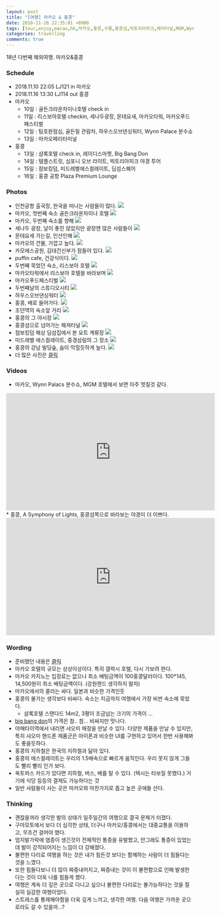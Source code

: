 ```yaml
---
layout: post
title: "[여행] 마카오 & 홍콩"
date: 2018-11-26 22:35:01 +0900
tags: [tour,enjoy,macau,hk,마카오,홍콩,구룡,홍콩섬,빅토리아피크,해저터널,MGM,Wynn,리스보아,카지노]
categories: travelling
comments: true
---
```

18년 다번째 해외여행. 마카오&홍콩

### Schedule
* 2018.11.10 22:05 LJ121 in 마카오
* 2018.11.16 13:30 LJ114 out 홍콩
* 마카오
  * 10일 : 골든크라운차이나호텔 check in
  * 11일 : 리스보아호텔 checkin, 세나두광장, 몬테요새, 마카오타워, 마카오푸드패스티벌
  * 12일 : 팀호완점심, 골든릴 관람차, 하우스오브댄싱워터, Wynn Palace 분수쇼
  * 13일 : 마카오페리터미널
* 홍콩
  * 13일 : 샴록호텔 check in, 레이디스마켓, Big Bang Don
  * 14일 : 템플스트릿, 심포니 오브 라이트, 빅토리아피크 야경 투어
  * 15일 : 점보킹덤, 미드레벨에스컬레이트, 딤섬스퀘어
  * 16일 : 홍콩 공항 Plaza Premium Lounge

### Photos
* 인천공항 출국장, 한국을 떠나는 사람들이 많다.
![](https://farm5.staticflickr.com/4885/44003355230_6f2054f800.jpg)
* 마카오, 첫번째 숙소 골든크라운차이나 호텔
![](https://farm5.staticflickr.com/4849/45774981332_633cb1760d.jpg)
* 마카오, 두번째 숙소를 향해
![](https://farm5.staticflickr.com/4805/45803911532_cb2d8576d8.jpg)
* 세나두 광장, 날이 좋진 않았지만 광장엔 많은 사람들이
![](https://farm5.staticflickr.com/4903/45824184851_87661cd0f9.jpg)
* 몬테요세 가는길, 인산인해
![](https://farm5.staticflickr.com/4850/31953395878_058aed36d8.jpg)
* 마카오의 건물, 가깝고 높다.
![](https://farm5.staticflickr.com/4909/45824083601_4f5e7f1cb8.jpg)
* 카모에스공원, 김대건신부가 잠들어 있다. 
![](https://farm5.staticflickr.com/4915/44910872495_e3def64e5c.jpg)
* puffin cafe, 건강식이다.
![](https://farm5.staticflickr.com/4857/44043942820_5089618f85.jpg)
* 두번째 묵었던 숙소, 리스보아 호텔
![](https://farm5.staticflickr.com/4813/31954114978_fe030a07ce.jpg)
* 마카오타워에서 리스보아 호텔을 바라보며
![](https://farm5.staticflickr.com/4873/45824972271_ef818e2184.jpg)
* 마카오푸드페스티벌
![](https://farm5.staticflickr.com/4827/30885642097_2b8655b31d.jpg)
* 두번째날의 스튜디오시티
![](https://farm5.staticflickr.com/4877/45845563821_345da71b6a.jpg)
* 하우스오브댄싱워터
![](https://farm5.staticflickr.com/4808/45846549221_9b7aef7f13.jpg)
* 홍콩, 배로 들어가다.
![](https://farm5.staticflickr.com/4898/44043940890_aa756aa568.jpg)
* 조던역의 숙소앞 거리
![](https://farm5.staticflickr.com/4902/44056537520_46f4edbe97.jpg)
* 홍콩의 그 야시장
![](https://farm5.staticflickr.com/4913/32021856948_9e195ea7ca.jpg)
* 홍콩섬으로 넘어가는 해져터널
![](https://farm5.staticflickr.com/4817/45843269772_bb4785bb47.jpg)
* 점보킹덤 해상 딤섬집에서 본 요트 계류장
![](https://farm5.staticflickr.com/4851/30948628387_5f18bff576.jpg)
* 미드레벨 에스컬레이트, 중경삼림의 그 장소
![](https://farm5.staticflickr.com/4837/30953740107_936dd4f237.jpg)
* 홍콩의 강남 빌딩숲, 숨이 막힐듯하게 높다.
![](https://farm5.staticflickr.com/4901/32018892438_a11a694927.jpg)
* 더 많은 사진은 [클릭](https://www.flickr.com/gp/lionkang/iPc795)

### Videos
* 마카오, Wynn Palacs 분수쇼, MGM 호텔에서 보면 아주 멋질것 같다.
<iframe width="560" height="315" src="https://www.youtube.com/embed/yAi41y0jcjg" frameborder="0" allow="accelerometer; autoplay; encrypted-media; gyroscope; picture-in-picture" allowfullscreen></iframe>
* 홍콩, A Symphony of Lights, 홍콩섬쪽으로 바라보는 야경이 더 이쁘다.
<iframe width="560" height="315" src="https://www.youtube.com/embed/iiaCWNn7F30" frameborder="0" allow="accelerometer; autoplay; encrypted-media; gyroscope; picture-in-picture" allowfullscreen></iframe>

### Wording
* 준비했던 내용은 [클릭](https://github.com/muraYlion/FelizLaVida/issues/54)
* 마카오 호텔의 규모는 상상이상이다. 특히 갤럭시 호텔, 다시 가보려 한다.
* 마카오 카지노는 입장료는 없으나 최소 배팅금액이 100홍콩달러이다. 100*145, 14,500원이 최소 배팅금액이다. (강원랜드 생각하지 말자)
* 마카오에서의 콜라는 싸다. 일본과 비슷한 가격인듯
* 홍콩의 물가는 생각보다 비싸다. 숙소는 지금까지 여행에서 가장 비싼 숙소에 묵었다. 
  * 샴록호텔 스탠다드 14m2, 3평이 조금넘는 크기의 가격이 ...
* [big bang don](https://goo.gl/maps/Vc7xZgsdCXq)의 가격은 참.. 참... 비싸지만 맛나다.
* 야매타이역에서 내리면 샤오미 매장을 만날 수 있다. 다양한 제품을 만날 수 있지만, 특히 샤오미 핸드폰 제품군은 아이폰과 비슷한 UI를 구현하고 있어서 한번 사용해봐도 좋을듯하다. 
* 홍콩의 지하철은 한국의 지하철과 닮아 있다.
* 홍콩의 에스컬레이트는 우리의 1.5배속으로 빠르게 움직인다. 우리 못지 않게 그들도 빨리 빨리 인가 보다.
* 옥토퍼스 카드가 있다면 지하철, 버스, 배를 탈 수 있다. (택시는 타보질 못했다.) 거기에 식당 등등의 결제도 가능하다는 것 
* 일반 사람들이 사는 곳은 마카오와 마찬가지로 좁고 높은 곳에들 산다. 

### Thinking
* 괜찮을꺼라 생각한 발의 상태가 일주일간의 여행으로 결국 문제가 터졌다. 
* 구마모토에서 보다 더 심각한 상태, 더구나 마카오/홍콩에서는 대중교통을 이용하고, 무조건 걸어야 했다.
* 엄지발가락에 염증이 생긴것이 전체적인 통증을 유발했고, 안그래도 통증이 있었는데 발이 강직되어지는 느낌이 더 강해졌다.
* 불편한 다리로 여행을 하는 것은 내가 힘든것 보다는 함께하는 사람이 더 힘들다는 것을 느꼈다.
* 또한 힘들다보니 더 많이 짜증내어지고, 짜증내는 것이 이 불편함으로 인해 발생한다는 것이 더욱 나를 힘들게 했다.
* 여행은 계속 더 깊은 곳으로 다니고 싶으나 불편한 다리로는 불가능하다는 것을 절실히 실감한 여행이었다.
* 스트레스를 통제해야함을 더욱 깊게 느끼고, 생각한 여행. 다음 여행은 가까운 곳으로라도 갈 수 있을까...?
